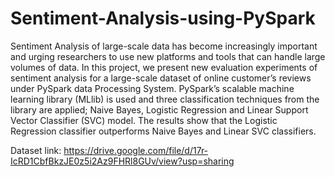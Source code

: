 # Sentiment-Analysis-using-PySpark

Sentiment Analysis of large-scale data has become increasingly important and urging researchers to use new platforms and tools that can handle large volumes of data. In this project, we present new evaluation experiments of sentiment analysis for a large-scale dataset of online customer’s reviews under PySpark data Processing System. PySpark’s scalable machine learning library (MLlib) is used and three classification techniques from the library are applied; Naive Bayes, Logistic Regression and Linear Support Vector Classifier (SVC) model.  The results show that the Logistic Regression classifier outperforms Naive Bayes and Linear SVC classifiers.


Dataset link: https://drive.google.com/file/d/17r-IcRD1CbfBkzJE0z5i2Az9FHRl8GUv/view?usp=sharing
